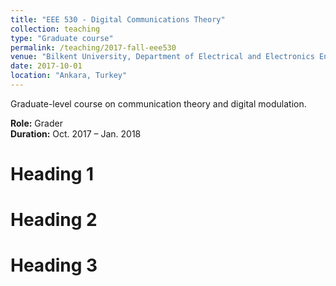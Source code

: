 ```yaml
---
title: "EEE 530 - Digital Communications Theory"
collection: teaching
type: "Graduate course"
permalink: /teaching/2017-fall-eee530
venue: "Bilkent University, Department of Electrical and Electronics Engineering"
date: 2017-10-01
location: "Ankara, Turkey"
---
```


Graduate-level course on communication theory and digital modulation.  

**Role:** Grader  
**Duration:** Oct. 2017 – Jan. 2018  

Heading 1
======

Heading 2
======

Heading 3
======
